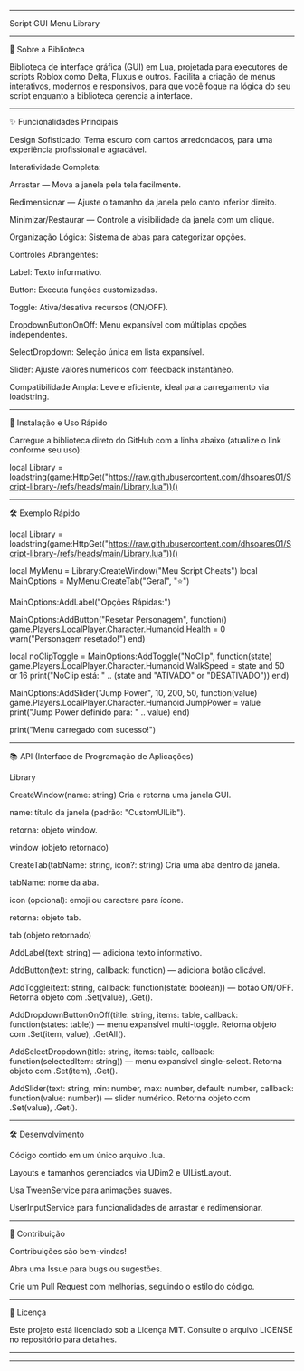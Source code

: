 
---

Script GUI Menu Library




---

📖 Sobre a Biblioteca

Biblioteca de interface gráfica (GUI) em Lua, projetada para executores de scripts Roblox como Delta, Fluxus e outros. Facilita a criação de menus interativos, modernos e responsivos, para que você foque na lógica do seu script enquanto a biblioteca gerencia a interface.


---

✨ Funcionalidades Principais

Design Sofisticado: Tema escuro com cantos arredondados, para uma experiência profissional e agradável.

Interatividade Completa:

Arrastar — Mova a janela pela tela facilmente.

Redimensionar — Ajuste o tamanho da janela pelo canto inferior direito.

Minimizar/Restaurar — Controle a visibilidade da janela com um clique.


Organização Lógica: Sistema de abas para categorizar opções.

Controles Abrangentes:

Label: Texto informativo.

Button: Executa funções customizadas.

Toggle: Ativa/desativa recursos (ON/OFF).

DropdownButtonOnOff: Menu expansível com múltiplas opções independentes.

SelectDropdown: Seleção única em lista expansível.

Slider: Ajuste valores numéricos com feedback instantâneo.


Compatibilidade Ampla: Leve e eficiente, ideal para carregamento via loadstring.



---

🚀 Instalação e Uso Rápido

Carregue a biblioteca direto do GitHub com a linha abaixo (atualize o link conforme seu uso):

local Library = loadstring(game:HttpGet("https://raw.githubusercontent.com/dhsoares01/Script-library-/refs/heads/main/Library.lua"))()


---

🛠️ Exemplo Rápido

local Library = loadstring(game:HttpGet("https://raw.githubusercontent.com/dhsoares01/Script-library-/refs/heads/main/Library.lua"))()

local MyMenu = Library:CreateWindow("Meu Script Cheats")
local MainOptions = MyMenu:CreateTab("Geral", "⭐")

MainOptions:AddLabel("Opções Rápidas:")

MainOptions:AddButton("Resetar Personagem", function()
    game.Players.LocalPlayer.Character.Humanoid.Health = 0
    warn("Personagem resetado!")
end)

local noClipToggle = MainOptions:AddToggle("NoClip", function(state)
    game.Players.LocalPlayer.Character.Humanoid.WalkSpeed = state and 50 or 16
    print("NoClip está: " .. (state and "ATIVADO" or "DESATIVADO"))
end)

MainOptions:AddSlider("Jump Power", 10, 200, 50, function(value)
    game.Players.LocalPlayer.Character.Humanoid.JumpPower = value
    print("Jump Power definido para: " .. value)
end)

print("Menu carregado com sucesso!")


---

📚 API (Interface de Programação de Aplicações)

Library

CreateWindow(name: string)
Cria e retorna uma janela GUI.

name: título da janela (padrão: "CustomUILib").

retorna: objeto window.



window (objeto retornado)

CreateTab(tabName: string, icon?: string)
Cria uma aba dentro da janela.

tabName: nome da aba.

icon (opcional): emoji ou caractere para ícone.

retorna: objeto tab.



tab (objeto retornado)

AddLabel(text: string) — adiciona texto informativo.

AddButton(text: string, callback: function) — adiciona botão clicável.

AddToggle(text: string, callback: function(state: boolean)) — botão ON/OFF. Retorna objeto com .Set(value), .Get().

AddDropdownButtonOnOff(title: string, items: table, callback: function(states: table)) — menu expansível multi-toggle. Retorna objeto com .Set(item, value), .GetAll().

AddSelectDropdown(title: string, items: table, callback: function(selectedItem: string)) — menu expansível single-select. Retorna objeto com .Set(item), .Get().

AddSlider(text: string, min: number, max: number, default: number, callback: function(value: number)) — slider numérico. Retorna objeto com .Set(value), .Get().



---

🛠️ Desenvolvimento

Código contido em um único arquivo .lua.

Layouts e tamanhos gerenciados via UDim2 e UIListLayout.

Usa TweenService para animações suaves.

UserInputService para funcionalidades de arrastar e redimensionar.



---

🤝 Contribuição

Contribuições são bem-vindas!

Abra uma Issue para bugs ou sugestões.

Crie um Pull Request com melhorias, seguindo o estilo do código.



---

📄 Licença

Este projeto está licenciado sob a Licença MIT. Consulte o arquivo LICENSE no repositório para detalhes.


---


---
